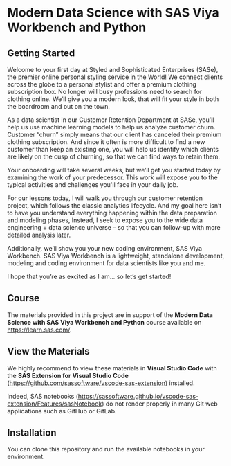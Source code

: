 # Modern Data Science with SAS Viya Workbench and Python

## Getting Started

Welcome to your first day at Styled and Sophisticated Enterprises (SASe), the premier online personal styling service in the World!  We connect clients across the globe to a personal stylist and offer a premium clothing subscription box.  No longer will busy professions need to search for clothing online.  We’ll give you a modern look, that will fit your style in both the boardroom and out on the town.​

​As a data scientist in our Customer Retention Department at SASe, you’ll help us use machine learning models to help us analyze customer churn. Customer “churn” simply means that our client has canceled their premium clothing subscription.  And since it often is more difficult to find a new customer than keep an existing one, you will help us identify which clients are likely on the cusp of churning, so that we can find ways to retain them.​

Your onboarding will take several weeks, but we’ll get you started today by examining the work of your predecessor.  This work will expose you to the typical activities and challenges you'll face in your daily job.​

For our lessons today, I will walk you through our customer retention project, which follows the classic analytics lifecycle.  And my goal here isn’t to have you understand everything happening within the data preparation and modeling phases, Instead, I seek to expose you to the wide data engineering + data science universe – so that you can follow-up with more detailed analysis later. ​

Additionally, we’ll show you your new coding environment, SAS Viya Workbench. SAS Viya Workbench is a lightweight, standalone development, modeling and coding environment for data scientists like you and me.​

I hope that you’re as excited as I am… so let’s get started! ​

## Course

The materials provided in this project are in support of the **Modern Data Science with SAS Viya Workbench and Python** course available on https://learn.sas.com/.

## View the Materials

We highly recommend to view these materials in **Visual Studio Code** with the **SAS Extension for Visual Studio Code** (https://github.com/sassoftware/vscode-sas-extension) installed.

Indeed, SAS notebooks (https://sassoftware.github.io/vscode-sas-extension/Features/sasNotebook) do not render properly in many Git web applications such as GitHub or GitLab.

## Installation

You can clone this repository and run the available notebooks in your environment.
